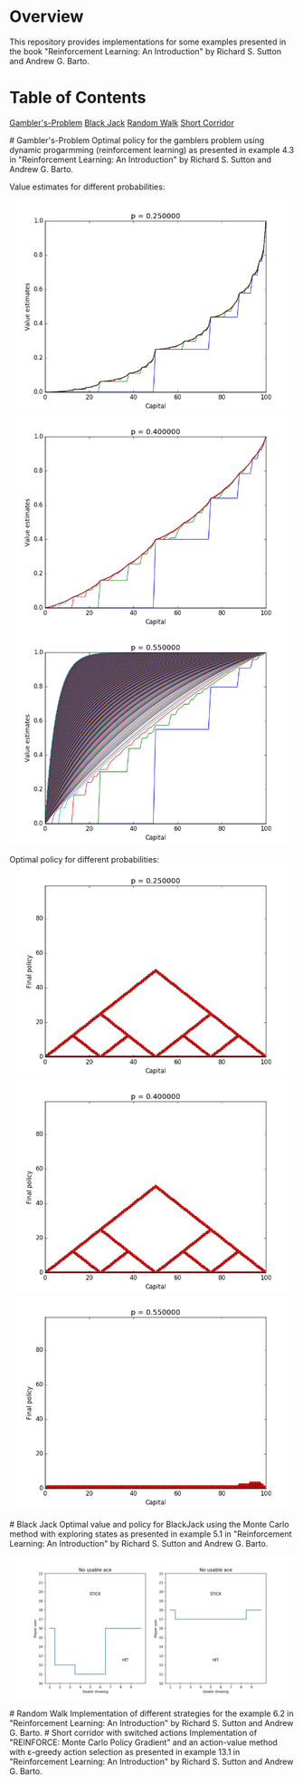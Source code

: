 # Overview
This repository provides implementations for some examples presented in the book "Reinforcement Learning: An Introduction" by Richard S. Sutton and Andrew G. Barto.


# Table of Contents
[Gambler's-Problem](#gamblers)
[Black Jack](#blackjack)
[Random Walk](#randomwalk)
[Short Corridor](#shortcorridor)


<a name="gamblers"/>
# Gambler's-Problem
Optimal policy for the gamblers problem using dynamic progarmming (reinforcement learning) as presented in  example 4.3 in "Reinforcement Learning: An Introduction" by Richard S. Sutton and Andrew G. Barto.

Value estimates for different probabilities:

![alt text](https://github.com/ChrisL1986/Reinforcement-learning/blob/images/value_p0.25.png)
![alt text](https://github.com/ChrisL1986/Reinforcement-learning/blob/images/value_p0.4.png)
![alt text](https://github.com/ChrisL1986/Reinforcement-learning/blob/images/value_p0.55.png)

Optimal policy for different probabilities:
![alt text](https://github.com/ChrisL1986/Reinforcement-learning/blob/images/policy_p0.25.png)
![alt text](https://github.com/ChrisL1986/Reinforcement-learning/blob/images/policy_p0.4.png)
![alt text](https://github.com/ChrisL1986/Reinforcement-learning/blob/images/policy_p0.55.png)


<a name="blackjack"/>
# Black Jack
Optimal value and policy for BlackJack using the Monte Carlo method with exploring states as presented in  example 5.1 in "Reinforcement Learning: An Introduction" by Richard S. Sutton and Andrew G. Barto. 

![alt text](https://github.com/ChrisL1986/Reinforcement-learning/blob/images/policy.png)


<a name="randomwalk"/>
# Random Walk
Implementation of different strategies for the example 6.2  in "Reinforcement Learning: An Introduction" by Richard S. Sutton and Andrew G. Barto. 


<a name="shortcorridor"/>
# Short corridor with switched actions
Implementation of "REINFORCE: Monte Carlo Policy Gradient" and an action-value method with ε-greedy action selection as presented in example 13.1 in "Reinforcement Learning: An Introduction" by Richard S. Sutton and Andrew G. Barto. 

